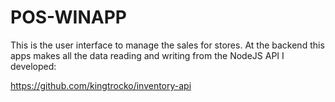 # POS-WINAPP

This is the user interface to manage the sales for stores. At the backend this apps makes all the data reading and writing from the NodeJS API I developed: 

https://github.com/kingtrocko/inventory-api
